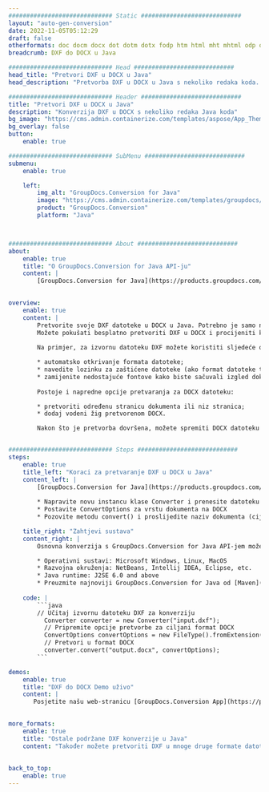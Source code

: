 ```yaml
---
############################# Static ############################
layout: "auto-gen-conversion"
date: 2022-11-05T05:12:29
draft: false
otherformats: doc docm docx dot dotm dotx fodp htm html mht mhtml odp odt otp pot potm potx pps ppsm ppsx ppt pptm pptx rtf
breadcrumb: DXF do DOCX u Java

############################# Head ############################
head_title: "Pretvori DXF u DOCX u Java"
head_description: "Pretvorba DXF u DOCX u Java s nekoliko redaka koda. Pretvorite više od 160 formata datoteka pomoću GroupDocs API-ja za pretvorbu dokumenata za Java"

############################# Header ############################
title: "Pretvori DXF u DOCX u Java"
description: "Konverzija DXF u DOCX s nekoliko redaka Java koda"
bg_image: "https://cms.admin.containerize.com/templates/aspose/App_Themes/V3/images/bg/header1.png"
bg_overlay: false
button:
    enable: true

############################# SubMenu ############################
submenu:
    enable: true

    left:
        img_alt: "GroupDocs.Conversion for Java"
        image: "https://cms.admin.containerize.com/templates/groupdocs/images/product-logos/90x90-noborder/groupdocs-conversion-java.png"
        product: "GroupDocs.Conversion"
        platform: "Java"



############################# About ############################
about:
    enable: true
    title: "O GroupDocs.Conversion for Java API-ju"
    content: |
        [GroupDocs.Conversion for Java](https://products.groupdocs.com/conversion/java/) je napredni API za pretvorbu formata datoteka za pretvorbu između popularnih formata slika i dokumenata kao što su Microsoft Office, OpenDocument, PDF, HTML, e-pošta, CAD. i mnogo više sa samo nekoliko redaka koda. Izvorni API automatski otkriva formate izvornih dokumenata i nudi mnogo opcija za prilagodbu pretvorenih dokumenata. Zajedno s funkcijom izvlačenja informacija iz dokumenta, prema zadanim postavkama podržava i predmemoriju rezultata pretvorbe na lokalni disk. Međutim, bilo koja vrsta predmemorije može se podržati implementacijom odgovarajućih sučelja - Amazon S3, Dropbox, Google Drive, Windows Azure, Reddis ili bilo koja druga.
    

overview:
    enable: true
    content: |
        Pretvorite svoje DXF datoteke u DOCX u Java. Potrebno je samo nekoliko redaka Java koda na bilo kojoj platformi po vašem izboru, kao što su Windows, Linux, macOS.
        Možete pokušati besplatno pretvoriti DXF u DOCX i procijeniti kvalitetu rezultata pretvorbe. Uz jednostavne skripte za pretvorbu datoteka, možete isprobati sofisticiranije opcije za učitavanje izvorne datoteke DXF i pohranjivanje izlaza DOCX. 
        
        Na primjer, za izvornu datoteku DXF možete koristiti sljedeće opcije učitavanja:

        * automatsko otkrivanje formata datoteke;
        * navedite lozinku za zaštićene datoteke (ako format datoteke to podržava);
        * zamijenite nedostajuće fontove kako biste sačuvali izgled dokumenta.
        
        Postoje i napredne opcije pretvaranja za DOCX datoteku:

        * pretvoriti određenu stranicu dokumenta ili niz stranica;
        * dodaj vodeni žig pretvorenom DOCX.

        Nakon što je pretvorba dovršena, možete spremiti DOCX datoteku na vašu lokalnu stazu datoteke ili u bilo koju pohranu treće strane kao što su FTP, Amazon S3, Google Drive, Dropbox itd. Imajte na umu - za pretvorbu DXF do DOCX, ne morate instalirati nikakav dodatni softver, kao što su MS Office, Open Office, Adobe Acrobat Reader itd.


############################# Steps ############################
steps:
    enable: true
    title_left: "Koraci za pretvaranje DXF u DOCX u Java"
    content_left: |
        [GroupDocs.Conversion for Java](https://products.groupdocs.com/conversion/java/) programerima omogućuje jednostavno pretvaranje DXF datoteke u DOCX s nekoliko redaka koda.
        
        * Napravite novu instancu klase Converter i prenesite datoteku DXF s punim putem
        * Postavite ConvertOptions za vrstu dokumenta na DOCX
        * Pozovite metodu convert() i proslijedite naziv dokumenta (cijeli put) i format (DOCX) kao parametar

    title_right: "Zahtjevi sustava"
    content_right: |
        Osnovna konverzija s GroupDocs.Conversion for Java API-jem može se izvesti sa samo nekoliko redaka koda. Naši API-ji podržani su na svim glavnim platformama i operativnim sustavima. Prije izvršavanja koda u nastavku, provjerite imate li sljedeće preduvjete instalirane na vašem sustavu.

        * Operativni sustavi: Microsoft Windows, Linux, MacOS
        * Razvojna okruženja: NetBeans, Intellij IDEA, Eclipse, etc.
        * Java runtime: J2SE 6.0 and above
        * Preuzmite najnoviji GroupDocs.Conversion for Java od [Maven](https://repository.groupdocs.com/webapp/#/artifacts/browse/tree/General/repo/com/groupdocs/groupdocs-conversion)
         
    code: |
        ```java    
        // Učitaj izvornu datoteku DXF za konverziju
          Converter converter = new Converter("input.dxf");
          // Pripremite opcije pretvorbe za ciljani format DOCX
          ConvertOptions convertOptions = new FileType().fromExtension("docx").getConvertOptions();
          // Pretvori u format DOCX
          converter.convert("output.docx", convertOptions);
        ```

demos:
    enable: true
    title: "DXF do DOCX Demo uživo"
    content: |
       Posjetite našu web-stranicu [GroupDocs.Conversion App](https://products.groupdocs.app/conversion/family) i odmah isprobajte konverziju DXF u DOCX. Besplatna demo verzija ima sljedeće prednosti
          

more_formats:
    enable: true
    title: "Ostale podržane DXF konverzije u Java"
    content: "Također možete pretvoriti DXF u mnoge druge formate datoteka. Pogledajte popis u nastavku."
       
       
back_to_top:
    enable: true
---
```


